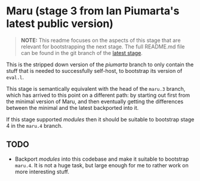 # Maru (stage 3 from Ian Piumarta's latest public version)

> **NOTE:** This readme focuses on the aspects of this stage that are relevant for bootstrapping the next stage.
> The full README.md file can be found in the git branch of the [latest stage](https://github.com/attila-lendvai/maru/).

This is the stripped down version of the *piumarta* branch to only contain the
stuff that is needed to successfully self-host, to bootstrap its version of
`eval.l`.

This stage is semantically equivalent with the head of the `maru.3` branch,
which has arrived to this point on a different path: by starting out first
from the minimal version of Maru, and then eventually getting the differences
between the minimal and the latest backported into it.

If this stage supported *modules* then it should be suitable to bootstrap
stage 4 in the `maru.4` branch.

## TODO

- Backport *modules* into this codebase and make it suitable to
bootstrap `maru.4`. It is not a huge task, but large enough for me to
rather work on more interesting stuff.
